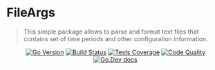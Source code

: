 # FileArgs

> This simple package allows to parse and format text files that contains set of time periods and other configuration information.

<div align="center">
<a href="https://github.com/parro-it/fileargs/blob/0764588ea9629ba0bdf8e5786f6371208b95067a/go.mod#L3" style="display: inline"> <img alt="Go Version" src="https://img.shields.io/github/go-mod/go-version/parro-it/fileargs?style=flat"></a> 
<a href="https://github.com/parro-it/fileargs/actions/workflows/go.yml" style="display: inline"> <img alt="Build Status" src="https://img.shields.io/github/workflow/status/parro-it/fileargs/Test/master?style=flat"></a>
<a href="#" style="display: inline"> <img  alt="Tests Coverage" src="https://img.shields.io/coveralls/github/parro-it/fileargs/master?style=flat"></a> 
<a href="#" style="display: inline"> <img alt="Code Quality" src="https://img.shields.io/codeclimate/maintainability/parro-it/fileargs?style=flat"></a> 
<a href="#" style="display: inline"> <img alt="Go.Dev docs" src="https://img.shields.io/badge/go.dev-reference-blue?logo=go&logoColor=white&style=flat"></a>
</div>